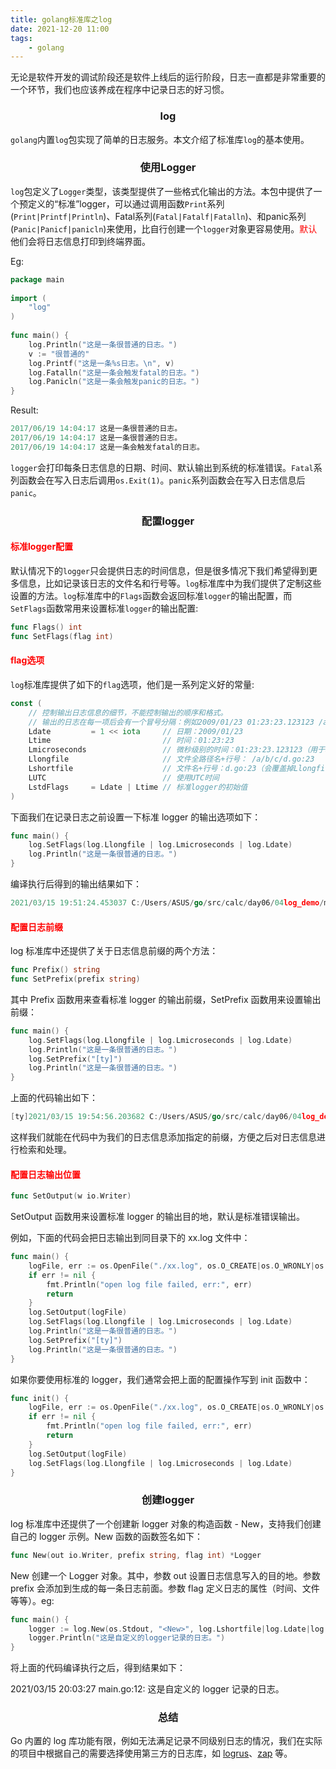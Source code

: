 ```yaml
---
title: golang标准库之log
date: 2021-12-20 11:00
tags:
    - golang
---
```


无论是软件开发的调试阶段还是软件上线后的运行阶段，日志一直都是非常重要的一个环节，我们也应该养成在程序中记录日志的好习惯。

### <center>log</center>

`golang`内置`log`包实现了简单的日志服务。本文介绍了标准库`log`的基本使用。

### <center>使用Logger</center>

`log`包定义了`Logger`类型，该类型提供了一些格式化输出的方法。本包中提供了一个预定义的“标准”logger，可以通过调用函数`Print`系列(`Print|Printf|Println`)、Fatal系列(`Fatal|Fatalf|Fatalln`)、和panic系列(`Panic|Panicf|panicln`)来使用，比自行创建一个`logger`对象更容易使用。<font color=red>默认</font>他们会将日志信息打印到终端界面。

Eg:

```go
package main
 
import (
	"log"
)
 
func main() {
	log.Println("这是一条很普通的日志。")
	v := "很普通的"
	log.Printf("这是一条%s日志。\n", v)
	log.Fatalln("这是一条会触发fatal的日志。")
	log.Panicln("这是一条会触发panic的日志。")
}
```

Result:

```go
2017/06/19 14:04:17 这是一条很普通的日志。
2017/06/19 14:04:17 这是一条很普通的日志。
2017/06/19 14:04:17 这是一条会触发fatal的日志。
```

`logger`会打印每条日志信息的日期、时间、默认输出到系统的标准错误。`Fatal`系列函数会在写入日志后调用`os.Exit(1)`。`panic`系列函数会在写入日志信息后`panic`。

### <center>配置logger</center>

#### <font color=red>标准logger配置</font>

默认情况下的`logger`只会提供日志的时间信息，但是很多情况下我们希望得到更多信息，比如记录该日志的文件名和行号等。`log`标准库中为我们提供了定制这些设置的方法。`log`标准库中的`Flags`函数会返回标准`logger`的输出配置，而`SetFlags`函数常用来设置标准`logger`的输出配置:

```go
func Flags() int
func SetFlags(flag int)
```

#### <font color=red>flag选项</font>

`log`标准库提供了如下的`flag`选项，他们是一系列定义好的常量:

```go
const (
    // 控制输出日志信息的细节，不能控制输出的顺序和格式。
    // 输出的日志在每一项后会有一个冒号分隔：例如2009/01/23 01:23:23.123123 /a/b/c/d.go:23: message
    Ldate         = 1 << iota     // 日期：2009/01/23
    Ltime                         // 时间：01:23:23
    Lmicroseconds                 // 微秒级别的时间：01:23:23.123123（用于增强Ltime位）
    Llongfile                     // 文件全路径名+行号： /a/b/c/d.go:23
    Lshortfile                    // 文件名+行号：d.go:23（会覆盖掉Llongfile）
    LUTC                          // 使用UTC时间
    LstdFlags     = Ldate | Ltime // 标准logger的初始值
)
```

下面我们在记录日志之前设置一下标准 logger 的输出选项如下：

```go
func main() {
	log.SetFlags(log.Llongfile | log.Lmicroseconds | log.Ldate)
	log.Println("这是一条很普通的日志。")
}
```

编译执行后得到的输出结果如下：

```go
2021/03/15 19:51:24.453037 C:/Users/ASUS/go/src/calc/day06/04log_demo/main.go:23: 这是一条很普通的日志。
```

#### <font color=red>配置日志前缀</font>

log 标准库中还提供了关于日志信息前缀的两个方法：

```go
func Prefix() string
func SetPrefix(prefix string)
```

其中 Prefix 函数用来查看标准 logger 的输出前缀，SetPrefix 函数用来设置输出前缀：

```go
func main() {
	log.SetFlags(log.Llongfile | log.Lmicroseconds | log.Ldate)
	log.Println("这是一条很普通的日志。")
	log.SetPrefix("[ty]")
	log.Println("这是一条很普通的日志。")
}
```

上面的代码输出如下：

```go
[ty]2021/03/15 19:54:56.203682 C:/Users/ASUS/go/src/calc/day06/04log_demo/main.go:26: 这是一条很普通的日志。

```

这样我们就能在代码中为我们的日志信息添加指定的前缀，方便之后对日志信息进行检索和处理。

#### <font color=red>配置日志输出位置</font>

```go
func SetOutput(w io.Writer)
```

SetOutput 函数用来设置标准 logger 的输出目的地，默认是标准错误输出。

例如，下面的代码会把日志输出到同目录下的 xx.log 文件中：

```go
func main() {
	logFile, err := os.OpenFile("./xx.log", os.O_CREATE|os.O_WRONLY|os.O_APPEND, 0644)
	if err != nil {
		fmt.Println("open log file failed, err:", err)
		return
	}
	log.SetOutput(logFile)
	log.SetFlags(log.Llongfile | log.Lmicroseconds | log.Ldate)
	log.Println("这是一条很普通的日志。")
	log.SetPrefix("[ty]")
	log.Println("这是一条很普通的日志。")
}
```

如果你要使用标准的 logger，我们通常会把上面的配置操作写到 init 函数中：

```go
func init() {
	logFile, err := os.OpenFile("./xx.log", os.O_CREATE|os.O_WRONLY|os.O_APPEND, 0644)
	if err != nil {
		fmt.Println("open log file failed, err:", err)
		return
	}
	log.SetOutput(logFile)
	log.SetFlags(log.Llongfile | log.Lmicroseconds | log.Ldate)
}
```

### <center>创建logger</center>

log 标准库中还提供了一个创建新 logger 对象的构造函数 - New，支持我们创建自己的 logger 示例。New 函数的函数签名如下：

```go
func New(out io.Writer, prefix string, flag int) *Logger
```

New 创建一个 Logger 对象。其中，参数 out 设置日志信息写入的目的地。参数 prefix 会添加到生成的每一条日志前面。参数 flag 定义日志的属性（时间、文件等等）。eg:

```go
func main() {
	logger := log.New(os.Stdout, "<New>", log.Lshortfile|log.Ldate|log.Ltime)
	logger.Println("这是自定义的logger记录的日志。")
}
```

将上面的代码编译执行之后，得到结果如下：

2021/03/15 20:03:27 main.go:12: 这是自定义的 logger 记录的日志。

### <center>总结</center>

Go 内置的 log 库功能有限，例如无法满足记录不同级别日志的情况，我们在实际的项目中根据自己的需要选择使用第三方的日志库，如 [logrus](https://github.com/sirupsen/logrus)、[zap](https://github.com/uber-go/zap) 等。